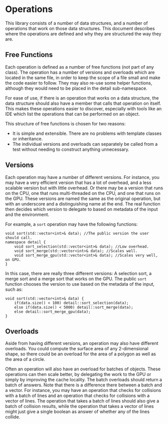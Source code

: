 Operations
====
This library consists of a number of data structures, and a number of operations that work on those data structures. This document describes where the operations are defined and why they are structured the way they are.

Free Functions
----
Each operation is defined as a number of free functions (not part of any class). The operation has a number of versions and overloads which are located in the same file, in order to keep the scope of a file small and make the code easier to follow. They may also re-use some helper functions, although they would need to be placed in the detail sub-namespace.

For ease of use, if there is an operation that works on a data structure, the data structure should also have a member that calls that operation on itself. This makes these operations easier to discover, especially with tools like an IDE which list the operations that can be performed on an object.

This structure of free functions is chosen for two reasons:

* It is simple and extensible. There are no problems with template classes or inheritance.
* The individual versions and overloads can separately be called from a test without needing to construct anything unnecessary.

Versions
----
Each operation may have a number of different versions. For instance, you may have a very efficient version that has a lot of overhead, and a less scalable version but with little overhead. Or there may be a version that runs on the CPU, one that runs multi-threaded on the CPU, and one that runs on the GPU. These versions are named the same as the original operation, but with an underscore and a distinguishing name at the end. The real function then decides which version to delegate to based on metadata of the input and the environment.

For example, a `sort` operation may have the following functions:

```
void sort(std::vector<int>& data); //The public version the user should call.
namespace detail {
	void sort_selection(std::vector<int>& data); //Low overhead.
	void sort_merge(std::vector<int>& data); //Scales well.
	void sort_merge_gpu(std::vector<int>& data); //Scales very well, on GPU.
}
```

In this case, there are really three different versions: A selection sort, a merge sort and a merge sort that works on the GPU. The public `sort` function chooses the version to use based on the metadata of the input, such as:

```
void sort(std::vector<int>& data) {
	if(data.size() < 100) detail::sort_selection(data);
	else if(data.size() < 5000) detail::sort_merge(data);
	else detail::sort_merge_gpu(data);
}
```

Overloads
----
Aside from having different versions, an operation may also have different overloads. You could compute the surface area of any 2-dimensional shape, so there could be an overload for the area of a polygon as well as the area of a circle.

Often an operation will also have an overload for batches of objects. These operations can then scale better, by delegating the work to the GPU or simply by improving the cache locality. The batch overloads should return a batch of answers. Note that there is a difference there between a batch and a vector. For instance, you may have an operation that checks for collisions with a batch of lines and an operation that checks for collisions with a vector of lines. The operation that takes a batch of lines should also give a batch of collision results, while the operation that takes a vector of lines might just give a single boolean as answer of whether any of the lines collide.